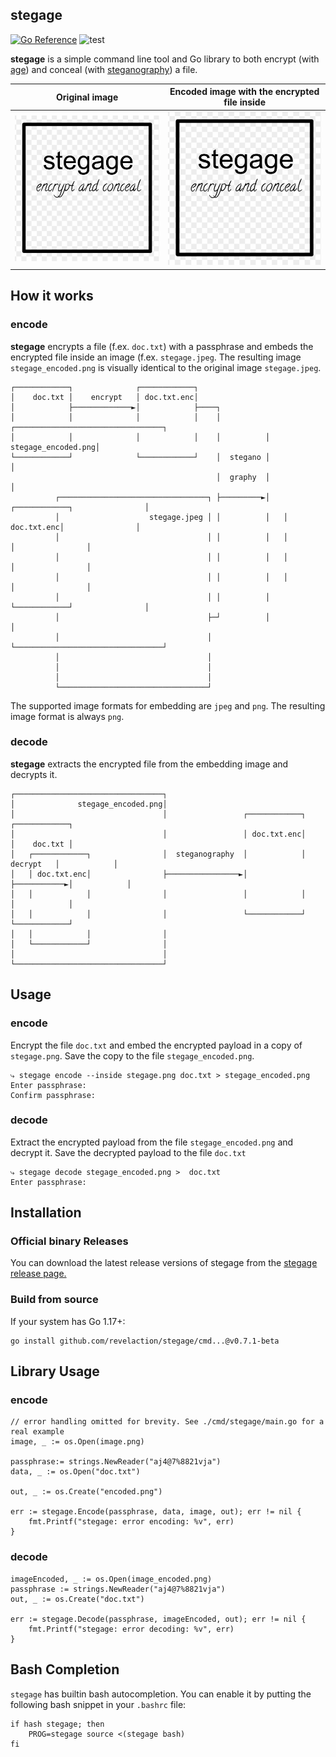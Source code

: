 ## stegage


[![Go Reference](https://pkg.go.dev/badge/github.com/revelaction/stegage)](https://pkg.go.dev/github.com/revelaction/stegage)
![test](https://github.com/revelaction/stegage/actions/workflows/test.yml/badge.svg)


**stegage** is a simple command line tool and Go library to both encrypt
(with [age](https://github.com/FiloSottile/age)) and conceal
(with [steganography](https://github.com/auyer/steganography)) a file.


| Original image             |Encoded image with the encrypted file inside |
| -------------------- | ------------------|
| ![Original File](testdata/stegage.jpeg)  | ![Encoded File](testdata/stegage_encoded.png)



## How it works

### encode

**stegage** encrypts a file (f.ex. `doc.txt`) with a passphrase and embeds the
encrypted file inside an image (f.ex. `stegage.jpeg`. The resulting image `stegage_encoded.png` is
visually identical to the original image `stegage.jpeg`.

    ┌────────────┐              ┌────────────┐
    │    doc.txt │    encrypt   │ doc.txt.enc│
    │            ├─────────────►│            ├────┐
    │            │              │            │    │          ┌─────────────────────────────────┐
    │            │              │            │    │          │              stegage_encoded.png│
    └────────────┘              └────────────┘    │  stegano │                                 │
                                                  │  graphy  │                                 │
              ┌─────────────────────────────────┐ ├─────────►│   ┌────────────┐                │
              │                    stegage.jpeg │ │          │   │ doc.txt.enc│                │
              │                                 │ │          │   │            │                │
              │                                 │ │          │   │            │                │
              │                                 │ │          │   │            │                │
              │                                 │ │          │   └────────────┘                │
              │                                 ├─┘          │                                 │
              │                                 │            └─────────────────────────────────┘
              │                                 │
              │                                 │
              │                                 │
              └─────────────────────────────────┘


The supported image formats for embedding are `jpeg` and `png`. The resulting image format is always `png`.

### decode

**stegage** extracts the encrypted file from the embedding image and decrypts it. 


    ┌─────────────────────────────────┐
    │              stegage_encoded.png│
    │                                 │                 ┌────────────┐            ┌────────────┐
    │                                 │                 │ doc.txt.enc│            │    doc.txt │
    │   ┌────────────┐                │  steganography  │            │  decrypt   │            │
    │   │ doc.txt.enc│                ├────────────────►│            ├───────────►│            │
    │   │            │                │                 │            │            │            │
    │   │            │                │                 └────────────┘            └────────────┘
    │   │            │                │
    │   └────────────┘                │
    │                                 │
    └─────────────────────────────────┘


## Usage

### encode 

Encrypt the file `doc.txt` and embed the encrypted payload in a copy of
`stegage.png`.  Save the copy to the file `stegage_encoded.png`. 

    ⤷ stegage encode --inside stegage.png doc.txt > stegage_encoded.png 
    Enter passphrase:
    Confirm passphrase:



### decode

Extract the encrypted payload from the file `stegage_encoded.png` and decrypt
it. Save the decrypted payload to the file `doc.txt` 

    ⤷ stegage decode stegage_encoded.png >  doc.txt
    Enter passphrase:


## Installation

### Official binary Releases

You can download the latest release versions of stegage from the [stegage
release page.](https://github.com/revelaction/stegage/releases/)


### Build from source
If your system has Go 1.17+:

    go install github.com/revelaction/stegage/cmd...@v0.7.1-beta

 
## Library Usage

### encode

    // error handling omitted for brevity. See ./cmd/stegage/main.go for a real example
	image, _ := os.Open(image.png) 

	passphrase:= strings.NewReader("aj4@7%8821vja")
	data, _ := os.Open("doc.txt")

    out, _ := os.Create("encoded.png") 

	err := stegage.Encode(passphrase, data, image, out); err != nil {
        fmt.Printf("stegage: error encoding: %v", err)
	}

### decode

	imageEncoded, _ := os.Open(image_encoded.png)
	passphrase := strings.NewReader("aj4@7%8821vja")
    out, _ := os.Create("doc.txt") 

	err := stegage.Decode(passphrase, imageEncoded, out); err != nil {
        fmt.Printf("stegage: error decoding: %v", err)
	}

## Bash Completion

`stegage` has builtin bash autocompletion. You can enable it by putting the following bash
snippet in your `.bashrc` file:

    if hash stegage; then
        PROG=stegage source <(stegage bash)
    fi

